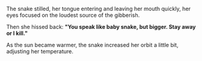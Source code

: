 The snake stilled, her tongue entering and leaving her mouth quickly, her eyes focused on the loudest source of the gibberish.

Then she hissed back: **"You speak like baby snake, but bigger. Stay away or I kill."**

As the sun became warmer, the snake increased her orbit a little bit, adjusting her temperature.